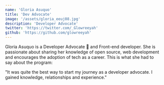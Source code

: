 ```yaml
---
name: 'Gloria Asuquo'
title: 'Dev Advocate'
image: '/assets/gloria_eeuj08.jpg'
description: 'Developer Advocate'
twitter: 'https://twitter.com/_Glowreeyah'
github: 'https://github.com/glowreeyah'
---
```


Gloria Asuquo is a Developer Advocate 🥑 and Front-end developer. She is passionate about sharing her knowledge of open
source, web development and encourages the adoption of tech as a career. This is what she had to say about the program:

"It was quite the best way to start my journey as a developer advocate. I gained knowledge, relationships and
experience."
